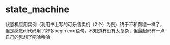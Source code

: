 # state_machine
状态机应用实例（利用书上写的可乐售卖机（2个）为例）终于不和例程一样了，但是感觉rtl代码用了好多begin end语句，不知道有没有太复杂，但最起码有一点自己的思想了吧哈哈哈
